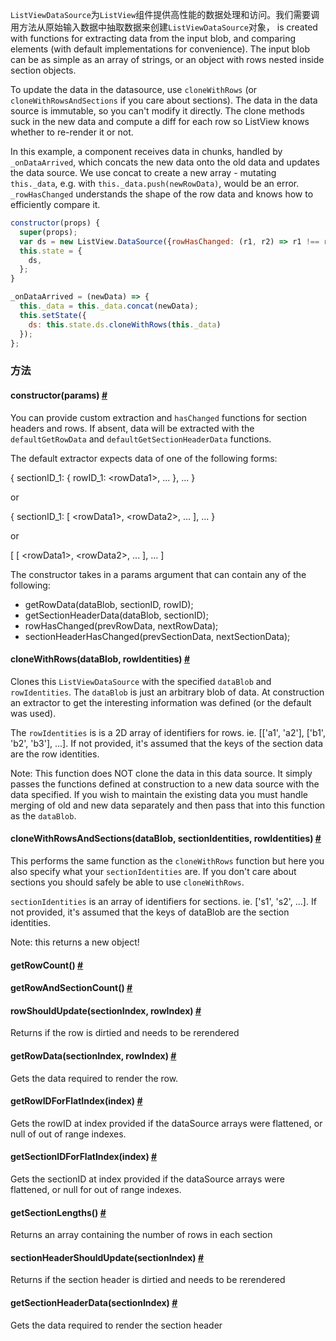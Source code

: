 `ListViewDataSource`为`ListView`组件提供高性能的数据处理和访问。我们需要调用方法从原始输入数据中抽取数据来创建`ListViewDataSource`对象， is created with functions for extracting data from the input blob, and comparing elements (with default implementations for convenience). The input blob can be as simple as an array of strings, or an object with rows nested inside section objects.

To update the data in the datasource, use `cloneWithRows` (or `cloneWithRowsAndSections` if you care about sections). The data in the data source is immutable, so you can't modify it directly. The clone methods suck in the new data and compute a diff for each row so ListView knows whether to re-render it or not.

In this example, a component receives data in chunks, handled by `_onDataArrived`, which concats the new data onto the old data and updates the data source. We use concat to create a new array - mutating `this._data`, e.g. with `this._data.push(newRowData)`, would be an error. `_rowHasChanged` understands the shape of the row data and knows how to efficiently compare it.

```javascript
constructor(props) {
  super(props);
  var ds = new ListView.DataSource({rowHasChanged: (r1, r2) => r1 !== r2});
  this.state = {
    ds,
  };
}

_onDataArrived = (newData) => {
  this._data = this._data.concat(newData);
  this.setState({
    ds: this.state.ds.cloneWithRows(this._data)
  });
};
```


### 方法

<div class="props">
    <div class="prop"><h4 class="propTitle"><a class="anchor" name="constructor"></a>constructor<span class="propType">(params)</span>
        <a class="hash-link" href="docs/listviewdatasource.html#constructor">#</a></h4>
        <div><p>You can provide custom extraction and <code>hasChanged</code> functions for section
            headers and rows. If absent, data will be extracted with the
            <code>defaultGetRowData</code> and <code>defaultGetSectionHeaderData</code> functions.</p>
            <p>The default extractor expects data of one of the following forms:</p>
            <div class="prism language-javascript"><span class="token punctuation">{</span> sectionID_1<span
                    class="token punctuation">:</span> <span class="token punctuation">{</span> rowID_1<span
                    class="token punctuation">:</span> &lt;rowData1<span class="token operator">&gt;</span><span
                    class="token punctuation">,</span> <span class="token punctuation">.</span><span
                    class="token punctuation">.</span><span class="token punctuation">.</span> <span
                    class="token punctuation">}</span><span class="token punctuation">,</span> <span
                    class="token punctuation">.</span><span class="token punctuation">.</span><span
                    class="token punctuation">.</span> <span class="token punctuation">}</span></div>
            <p> or</p>
            <div class="prism language-javascript"><span class="token punctuation">{</span> sectionID_1<span
                    class="token punctuation">:</span> <span class="token punctuation">[</span> &lt;rowData1<span
                    class="token operator">&gt;</span><span class="token punctuation">,</span> &lt;rowData2<span
                    class="token operator">&gt;</span><span class="token punctuation">,</span> <span
                    class="token punctuation">.</span><span class="token punctuation">.</span><span
                    class="token punctuation">.</span> <span class="token punctuation">]</span><span
                    class="token punctuation">,</span> <span class="token punctuation">.</span><span
                    class="token punctuation">.</span><span class="token punctuation">.</span> <span
                    class="token punctuation">}</span></div>
            <p> or</p>
            <div class="prism language-javascript"><span class="token punctuation">[</span> <span
                    class="token punctuation">[</span> &lt;rowData1<span class="token operator">&gt;</span><span
                    class="token punctuation">,</span> &lt;rowData2<span class="token operator">&gt;</span><span
                    class="token punctuation">,</span> <span class="token punctuation">.</span><span
                    class="token punctuation">.</span><span class="token punctuation">.</span> <span
                    class="token punctuation">]</span><span class="token punctuation">,</span> <span
                    class="token punctuation">.</span><span class="token punctuation">.</span><span
                    class="token punctuation">.</span> <span class="token punctuation">]</span></div>
            <p>The constructor takes in a params argument that can contain any of the
                following:</p>
            <ul>
                <li>getRowData(dataBlob, sectionID, rowID);</li>
                <li>getSectionHeaderData(dataBlob, sectionID);</li>
                <li>rowHasChanged(prevRowData, nextRowData);</li>
                <li>sectionHeaderHasChanged(prevSectionData, nextSectionData);</li>
            </ul>
        </div>
    </div>
    <div class="prop"><h4 class="propTitle"><a class="anchor" name="clonewithrows"></a>cloneWithRows<span
            class="propType">(dataBlob, rowIdentities)</span> <a class="hash-link"
                                                                 href="docs/listviewdatasource.html#clonewithrows">#</a>
    </h4>
        <div><p>Clones this <code>ListViewDataSource</code> with the specified <code>dataBlob</code> and
            <code>rowIdentities</code>. The <code>dataBlob</code> is just an arbitrary blob of data. At
            construction an extractor to get the interesting information was defined
            (or the default was used).</p>
            <p>The <code>rowIdentities</code> is is a 2D array of identifiers for rows.
                ie. [['a1', 'a2'], ['b1', 'b2', 'b3'], ...]. If not provided, it's
                assumed that the keys of the section data are the row identities.</p>
            <p>Note: This function does NOT clone the data in this data source. It simply
                passes the functions defined at construction to a new data source with
                the data specified. If you wish to maintain the existing data you must
                handle merging of old and new data separately and then pass that into
                this function as the <code>dataBlob</code>.</p></div>
    </div>
    <div class="prop"><h4 class="propTitle"><a class="anchor" name="clonewithrowsandsections"></a>cloneWithRowsAndSections<span
            class="propType">(dataBlob, sectionIdentities, rowIdentities)</span> <a class="hash-link"
                                                                                    href="docs/listviewdatasource.html#clonewithrowsandsections">#</a>
    </h4>
        <div><p>This performs the same function as the <code>cloneWithRows</code> function but here
            you also specify what your <code>sectionIdentities</code> are. If you don't care
            about sections you should safely be able to use <code>cloneWithRows</code>.</p>
            <p><code>sectionIdentities</code> is an array of identifiers for sections.
                ie. ['s1', 's2', ...]. If not provided, it's assumed that the
                keys of dataBlob are the section identities.</p>
            <p>Note: this returns a new object!</p></div>
    </div>
    <div class="prop"><h4 class="propTitle"><a class="anchor" name="getrowcount"></a>getRowCount<span class="propType">()</span>
        <a class="hash-link" href="docs/listviewdatasource.html#getrowcount">#</a></h4></div>
    <div class="prop"><h4 class="propTitle"><a class="anchor"
                                               name="getrowandsectioncount"></a>getRowAndSectionCount<span
            class="propType">()</span> <a class="hash-link"
                                          href="docs/listviewdatasource.html#getrowandsectioncount">#</a></h4></div>
    <div class="prop"><h4 class="propTitle"><a class="anchor" name="rowshouldupdate"></a>rowShouldUpdate<span
            class="propType">(sectionIndex, rowIndex)</span> <a class="hash-link"
                                                                href="docs/listviewdatasource.html#rowshouldupdate">#</a>
    </h4>
        <div><p>Returns if the row is dirtied and needs to be rerendered</p></div>
    </div>
    <div class="prop"><h4 class="propTitle"><a class="anchor" name="getrowdata"></a>getRowData<span class="propType">(sectionIndex, rowIndex)</span>
        <a class="hash-link" href="docs/listviewdatasource.html#getrowdata">#</a></h4>
        <div><p>Gets the data required to render the row.</p></div>
    </div>
    <div class="prop"><h4 class="propTitle"><a class="anchor" name="getrowidforflatindex"></a>getRowIDForFlatIndex<span
            class="propType">(index)</span> <a class="hash-link"
                                               href="docs/listviewdatasource.html#getrowidforflatindex">#</a></h4>
        <div><p>Gets the rowID at index provided if the dataSource arrays were flattened,
            or null of out of range indexes.</p></div>
    </div>
    <div class="prop"><h4 class="propTitle"><a class="anchor" name="getsectionidforflatindex"></a>getSectionIDForFlatIndex<span
            class="propType">(index)</span> <a class="hash-link"
                                               href="docs/listviewdatasource.html#getsectionidforflatindex">#</a></h4>
        <div><p>Gets the sectionID at index provided if the dataSource arrays were flattened,
            or null for out of range indexes.</p></div>
    </div>
    <div class="prop"><h4 class="propTitle"><a class="anchor" name="getsectionlengths"></a>getSectionLengths<span
            class="propType">()</span> <a class="hash-link" href="docs/listviewdatasource.html#getsectionlengths">#</a>
    </h4>
        <div><p>Returns an array containing the number of rows in each section</p></div>
    </div>
    <div class="prop"><h4 class="propTitle"><a class="anchor" name="sectionheadershouldupdate"></a>sectionHeaderShouldUpdate<span
            class="propType">(sectionIndex)</span> <a class="hash-link"
                                                      href="docs/listviewdatasource.html#sectionheadershouldupdate">#</a>
    </h4>
        <div><p>Returns if the section header is dirtied and needs to be rerendered</p></div>
    </div>
    <div class="prop"><h4 class="propTitle"><a class="anchor" name="getsectionheaderdata"></a>getSectionHeaderData<span
            class="propType">(sectionIndex)</span> <a class="hash-link"
                                                      href="docs/listviewdatasource.html#getsectionheaderdata">#</a>
    </h4>
        <div><p>Gets the data required to render the section header</p></div>
    </div>
</div>
